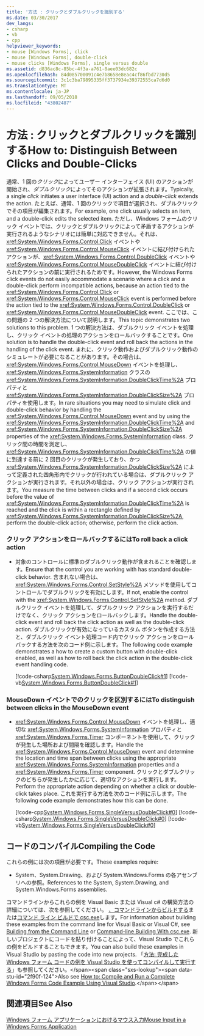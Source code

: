 ```yaml
---
title: '方法 : クリックとダブルクリックを識別する'
ms.date: 03/30/2017
dev_langs:
- csharp
- vb
- cpp
helpviewer_keywords:
- mouse [Windows Forms], click
- mouse [Windows Forms], double-click
- mouse clicks [Windows Forms], single versus double
ms.assetid: d836ac8c-85bc-4f3a-a761-8aee03dc682c
ms.openlocfilehash: 84d085700091c4e7b8658e8eac4cf86fbd7730d5
ms.sourcegitcommit: 3c1c3ba79895335ff3737934e39372555ca7d6d0
ms.translationtype: MT
ms.contentlocale: ja-JP
ms.lasthandoff: 09/05/2018
ms.locfileid: "43802487"
---
```

# <a name="how-to-distinguish-between-clicks-and-double-clicks"></a><span data-ttu-id="2f90f-102">方法 : クリックとダブルクリックを識別する</span><span class="sxs-lookup"><span data-stu-id="2f90f-102">How to: Distinguish Between Clicks and Double-Clicks</span></span>
<span data-ttu-id="2f90f-103">通常、1 回の*クリック*によってユーザー インターフェイス (UI) のアクションが開始され、*ダブルクリック*によってそのアクションが拡張されます。</span><span class="sxs-lookup"><span data-stu-id="2f90f-103">Typically, a single *click* initiates a user interface (UI) action and a *double-click* extends the action.</span></span> <span data-ttu-id="2f90f-104">たとえば、通常、1 回のクリックで項目が選択され、ダブルクリックでその項目が編集されます。</span><span class="sxs-lookup"><span data-stu-id="2f90f-104">For example, one click usually selects an item, and a double-click edits the selected item.</span></span> <span data-ttu-id="2f90f-105">ただし、Windows フォームのクリック イベントでは、クリックとダブルクリックによって矛盾するアクションが実行されるようなシナリオには簡単に対応できません。それは、<xref:System.Windows.Forms.Control.Click> イベントや <xref:System.Windows.Forms.Control.MouseClick> イベントに結び付けられたアクションが、<xref:System.Windows.Forms.Control.DoubleClick> イベントや <xref:System.Windows.Forms.Control.MouseDoubleClick> イベントに結び付けられたアクションの前に実行されるためです。</span><span class="sxs-lookup"><span data-stu-id="2f90f-105">However, the Windows Forms click events do not easily accommodate a scenario where a click and a double-click perform incompatible actions, because an action tied to the <xref:System.Windows.Forms.Control.Click> or <xref:System.Windows.Forms.Control.MouseClick> event is performed before the action tied to the <xref:System.Windows.Forms.Control.DoubleClick> or <xref:System.Windows.Forms.Control.MouseDoubleClick> event.</span></span> <span data-ttu-id="2f90f-106">ここでは、この問題の 2 つの解決方法について説明します。</span><span class="sxs-lookup"><span data-stu-id="2f90f-106">This topic demonstrates two solutions to this problem.</span></span> <span data-ttu-id="2f90f-107">1 つの解決方法は、ダブルクリック イベントを処理し、クリック イベントの処理のアクションをロールバックすることです。</span><span class="sxs-lookup"><span data-stu-id="2f90f-107">One solution is to handle the double-click event and roll back the actions in the handling of the click event.</span></span> <span data-ttu-id="2f90f-108">まれに、クリック動作およびダブルクリック動作のシミュレートが必要になることがあります。その場合は、<xref:System.Windows.Forms.Control.MouseDown> イベントを処理し、<xref:System.Windows.Forms.SystemInformation> クラスの <xref:System.Windows.Forms.SystemInformation.DoubleClickTime%2A> プロパティと <xref:System.Windows.Forms.SystemInformation.DoubleClickSize%2A> プロパティを使用します。</span><span class="sxs-lookup"><span data-stu-id="2f90f-108">In rare situations you may need to simulate click and double-click behavior by handling the <xref:System.Windows.Forms.Control.MouseDown> event and by using the <xref:System.Windows.Forms.SystemInformation.DoubleClickTime%2A> and <xref:System.Windows.Forms.SystemInformation.DoubleClickSize%2A> properties of the <xref:System.Windows.Forms.SystemInformation> class.</span></span> <span data-ttu-id="2f90f-109">クリック間の時間を測定し、<xref:System.Windows.Forms.SystemInformation.DoubleClickTime%2A> の値に到達する前に 2 回目のクリックが発生しており、かつ <xref:System.Windows.Forms.SystemInformation.DoubleClickSize%2A> によって定義された四角形内でクリックが行われている場合は、ダブルクリック アクションが実行されます。それ以外の場合は、クリック アクションが実行されます。</span><span class="sxs-lookup"><span data-stu-id="2f90f-109">You measure the time between clicks and if a second click occurs before the value of <xref:System.Windows.Forms.SystemInformation.DoubleClickTime%2A> is reached and the click is within a rectangle defined by <xref:System.Windows.Forms.SystemInformation.DoubleClickSize%2A>, perform the double-click action; otherwise, perform the click action.</span></span>  
  
### <a name="to-roll-back-a-click-action"></a><span data-ttu-id="2f90f-110">クリック アクションをロールバックするには</span><span class="sxs-lookup"><span data-stu-id="2f90f-110">To roll back a click action</span></span>  
  
-   <span data-ttu-id="2f90f-111">対象のコントロールに標準のダブルクリック動作が含まれることを確認します。</span><span class="sxs-lookup"><span data-stu-id="2f90f-111">Ensure that the control you are working with has standard double-click behavior.</span></span> <span data-ttu-id="2f90f-112">含まれない場合は、<xref:System.Windows.Forms.Control.SetStyle%2A> メソッドを使用してコントロールでダブルクリックを有効にします。</span><span class="sxs-lookup"><span data-stu-id="2f90f-112">If not, enable the control with the <xref:System.Windows.Forms.Control.SetStyle%2A> method.</span></span> <span data-ttu-id="2f90f-113">ダブルクリック イベントを処理して、ダブルクリック アクションを実行するだけでなく、クリック アクションをロールバックします。</span><span class="sxs-lookup"><span data-stu-id="2f90f-113">Handle the double-click event and roll back the click action as well as the double-click action.</span></span> <span data-ttu-id="2f90f-114">ダブルクリックが有効になっているカスタム ボタンを作成する方法と、ダブルクリック イベント処理コード内でクリック アクションをロールバックする方法を次のコード例に示します。</span><span class="sxs-lookup"><span data-stu-id="2f90f-114">The following code example demonstrates a how to create a custom button with double-click enabled, as well as how to roll back the click action in the double-click event handling code.</span></span>  
  
     [!code-csharp[System.Windows.Forms.ButtonDoubleClick#1](../../../samples/snippets/csharp/VS_Snippets_Winforms/System.Windows.Forms.ButtonDoubleClick/CS/Form1.cs#1)]
     [!code-vb[System.Windows.Forms.ButtonDoubleClick#1](../../../samples/snippets/visualbasic/VS_Snippets_Winforms/System.Windows.Forms.ButtonDoubleClick/VB/Form1.vb#1)]  
  
### <a name="to-distinguish-between-clicks-in-the-mousedown-event"></a><span data-ttu-id="2f90f-115">MouseDown イベントでのクリックを区別するには</span><span class="sxs-lookup"><span data-stu-id="2f90f-115">To distinguish between clicks in the MouseDown event</span></span>  
  
-   <span data-ttu-id="2f90f-116"><xref:System.Windows.Forms.Control.MouseDown> イベントを処理し、適切な <xref:System.Windows.Forms.SystemInformation> プロパティと <xref:System.Windows.Forms.Timer> コンポーネントを使用して、クリックが発生した場所および間隔を確認します。</span><span class="sxs-lookup"><span data-stu-id="2f90f-116">Handle the <xref:System.Windows.Forms.Control.MouseDown> event and determine the location and time span between clicks using the appropriate <xref:System.Windows.Forms.SystemInformation> properties and a <xref:System.Windows.Forms.Timer> component.</span></span> <span data-ttu-id="2f90f-117">クリックとダブルクリックのどちらが発生したかに応じて、適切なアクションを実行します。</span><span class="sxs-lookup"><span data-stu-id="2f90f-117">Perform the appropriate action depending on whether a click or double-click takes place.</span></span> <span data-ttu-id="2f90f-118">これを実行する方法を次のコード例に示します。</span><span class="sxs-lookup"><span data-stu-id="2f90f-118">The following code example demonstrates how this can be done.</span></span>  
  
     [!code-cpp[System.Windows.Forms.SingleVersusDoubleClick#0](../../../samples/snippets/cpp/VS_Snippets_Winforms/System.Windows.Forms.SingleVersusDoubleClick/cpp/form1.cpp#0)]
     [!code-csharp[System.Windows.Forms.SingleVersusDoubleClick#0](../../../samples/snippets/csharp/VS_Snippets_Winforms/System.Windows.Forms.SingleVersusDoubleClick/CS/form1.cs#0)]
     [!code-vb[System.Windows.Forms.SingleVersusDoubleClick#0](../../../samples/snippets/visualbasic/VS_Snippets_Winforms/System.Windows.Forms.SingleVersusDoubleClick/VB/form1.vb#0)]  
  
## <a name="compiling-the-code"></a><span data-ttu-id="2f90f-119">コードのコンパイル</span><span class="sxs-lookup"><span data-stu-id="2f90f-119">Compiling the Code</span></span>  
 <span data-ttu-id="2f90f-120">これらの例には次の項目が必要です。</span><span class="sxs-lookup"><span data-stu-id="2f90f-120">These examples require:</span></span>  
  
-   <span data-ttu-id="2f90f-121">System、System.Drawing、および System.Windows.Forms の各アセンブリへの参照。</span><span class="sxs-lookup"><span data-stu-id="2f90f-121">References to the System, System.Drawing, and System.Windows.Forms assemblies.</span></span>  
  
 <span data-ttu-id="2f90f-122">コマンドラインからこれらの例を Visual Basic または Visual c# の構築方法の詳細については、次を参照してください。 [、コマンドラインからビルドする](~/docs/visual-basic/reference/command-line-compiler/building-from-the-command-line.md)または[コマンド ライン ビルドで csc.exe](~/docs/csharp/language-reference/compiler-options/command-line-building-with-csc-exe.md)します。</span><span class="sxs-lookup"><span data-stu-id="2f90f-122">For information about building these examples from the command line for Visual Basic or Visual C#, see [Building from the Command Line](~/docs/visual-basic/reference/command-line-compiler/building-from-the-command-line.md) or [Command-line Building With csc.exe](~/docs/csharp/language-reference/compiler-options/command-line-building-with-csc-exe.md).</span></span> <span data-ttu-id="2f90f-123">新しいプロジェクトにコードを貼り付けることによって、Visual Studio でこれらの例をビルドすることもできます。</span><span class="sxs-lookup"><span data-stu-id="2f90f-123">You can also build these examples in Visual Studio by pasting the code into new projects.</span></span>  <span data-ttu-id="2f90f-124">「[方法: 完成した Windows フォーム コードの例を Visual Studio を使ってコンパイルして実行する](https://msdn.microsoft.com/library/Bb129228\(v=vs.110\))」も参照してください。</span><span class="sxs-lookup"><span data-stu-id="2f90f-124">Also see [How to: Compile and Run a Complete Windows Forms Code Example Using Visual Studio](https://msdn.microsoft.com/library/Bb129228\(v=vs.110\)).</span></span>  
  
## <a name="see-also"></a><span data-ttu-id="2f90f-125">関連項目</span><span class="sxs-lookup"><span data-stu-id="2f90f-125">See Also</span></span>  
 [<span data-ttu-id="2f90f-126">Windows フォーム アプリケーションにおけるマウス入力</span><span class="sxs-lookup"><span data-stu-id="2f90f-126">Mouse Input in a Windows Forms Application</span></span>](../../../docs/framework/winforms/mouse-input-in-a-windows-forms-application.md)
